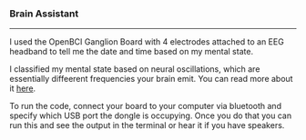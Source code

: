 ### Brain Assistant
---
I used the OpenBCI Ganglion Board with 4 electrodes attached to an EEG headband to tell me the date and time based on my mental state. 

I classified my mental state based on neural oscillations, which are essentially diffeerent frequencies your brain emit. You can read more about it [here](https://medium.com/@suryasure734/checking-the-time-and-date-with-my-brain-956ee1e11d84).

To run the code, connect your board to your computer via bluetooth and specify which USB port the dongle is occupying. Once you do that you can run this and see the output in the terminal or hear it if you have speakers.

